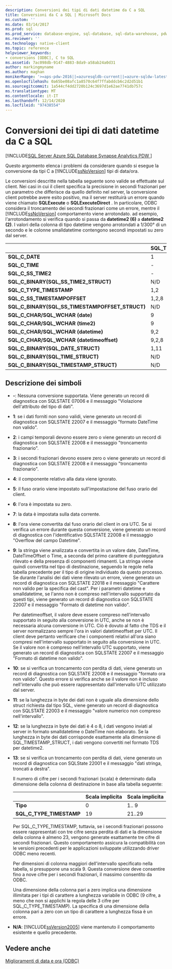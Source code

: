 ```yaml
---
description: Conversioni dei tipi di dati datetime da C a SQL
title: Conversioni da C a SQL | Microsoft Docs
ms.custom: ''
ms.date: 03/14/2017
ms.prod: sql
ms.prod_service: database-engine, sql-database, sql-data-warehouse, pdw
ms.reviewer: ''
ms.technology: native-client
ms.topic: reference
helpviewer_keywords:
- conversions [ODBC], C to SQL
ms.assetid: 7ac098db-9147-4883-8da9-a58ab24a0d31
author: markingmyname
ms.author: maghan
monikerRange: '>=aps-pdw-2016||=azuresqldb-current||=azure-sqldw-latest||>=sql-server-2016||>=sql-server-linux-2017||=azuresqldb-mi-current'
ms.openlocfilehash: 0a65be08afc1a8570c64f7ffabddcb6c2d2d51b1
ms.sourcegitcommit: 1a544cf4dd2720b124c3697d1e62ae7741db757c
ms.translationtype: MT
ms.contentlocale: it-IT
ms.lasthandoff: 12/14/2020
ms.locfileid: "97438554"
---
```

# <a name="datetime-data-type-conversions-from-c-to-sql"></a>Conversioni dei tipi di dati datetime da C a SQL
[!INCLUDE[SQL Server Azure SQL Database Synapse Analytics PDW ](../../includes/applies-to-version/sql-asdb-asdbmi-asa-pdw.md)]

  Questo argomento elenca i problemi da considerare quando si esegue la conversione da tipi C a [!INCLUDE[ssNoVersion](../../includes/ssnoversion-md.md)] tipi di data/ora.  
  
 Le conversioni descritte nella tabella seguente sono valide se effettuate sul client. Nei casi in cui il client specifica la precisione in secondi frazionari per un parametro che differisce da quello definito nel server, la conversione client potrebbe avere esito positivo, ma il server restituirà un errore quando viene chiamato **SQLExecute** o **SQLExecuteDirect** . In particolare, ODBC considera il troncamento dei secondi frazionari come un errore, mentre il [!INCLUDE[ssNoVersion](../../includes/ssnoversion-md.md)] comportamento viene arrotondato. ad esempio, l'arrotondamento si verifica quando si passa da **datetime2 (6)** a **datetime2 (2)**. I valori della colonna di tipo datetime vengono arrotondati a 1/300° di un secondo e le colonne smalldatetime contengono secondi impostati su zero dal server.  
  
|   | SQL_TYPE_DATE | SQL_TYPE_TIME | SQL_SS_TIME2 | SQL_TYPE_TIMESTAMP | SQL_SS_TIMSTAMPOFFSET | SQL_CHAR | SQL_WCHAR |
| - | ------------- | ------------- | ------------ | ------------------ | --------------------- | -------- | --------- |
| **SQL_C_DATE** |1|-|-|1,6|1,5,6|1,13|1,13|  
| **SQL_C_TIME** |-|1|1|1,7|1, 5, 7|1,13|1,13|  
| **SQL_C_SS_TIME2** |-|1,3|1,10|1,7|1, 5, 7|1,13|1,13|  
| **SQL_C_BINARY(SQL_SS_TIME2_STRUCT)** |N/D|N/D|1,10,11|N/D|N/D|N/D|N/D|  
| **SQL_C_TYPE_TIMESTAMP** |1,2|1,3,4|1,4,10|1,10|1,5,10|1,13|1,13|  
| **SQL_C_SS_TIMESTAMPOFFSET** |1,2,8|1,3,4,8|1,4,8,10|1,8,10|1,10|1,13|1,13|  
| **SQL_C_BINARY(SQL_SS_TIMESTAMPOFFSET_STRUCT)** |N/D|N/D|N/D|N/D|1,10,11|N/D|N/D|  
| **SQL_C_CHAR/SQL_WCHAR (date)** |9|9|9|9,6|9,5,6|N/D|N/D|  
| **SQL_C_CHAR/SQL_WCHAR (time2)** |9|9, 3|9,10|9,7,10|9,5,7,10|N/D|N/D|  
| **SQL_C_CHAR/SQL_WCHAR (datetime)** |9,2|9, 3, 4|9,4,10|9,10|9,5,10|N/D|N/D|  
| **SQL_C_CHAR/SQL_WCHAR (datetimeoffset)** |9,2,8|9, 3, 4, 8|9,4,8,10|9,8,10|9,10|N/D|N/D|  
| **SQL_C_BINARY(SQL_DATE_STRUCT)** |1,11|N/D|N/D|N/D|N/D|N/D|N/D|  
| **SQL_C_BINARY(SQL_TIME_STRUCT)** |N/D|N/D|N/D|N/D|N/D|N/D|N/D|  
| **SQL_C_BINARY(SQL_TIMESTAMP_STRUCT)** |N/D|N/D|N/D|N/D|N/D|N/D|N/D|  
  
## <a name="key-to-symbols"></a>Descrizione dei simboli  
  
-   **-**: Nessuna conversione supportata. Viene generato un record di diagnostica con SQLSTATE 07006 e il messaggio "Violazione dell'attributo del tipo di dati".  
  
-   **1**: se i dati forniti non sono validi, viene generato un record di diagnostica con SQLSTATE 22007 e il messaggio "formato DateTime non valido".  
  
-   **2**: i campi temporali devono essere zero o viene generato un record di diagnostica con SQLSTATE 22008 e il messaggio "troncamento frazionario".  
  
-   **3**: i secondi frazionari devono essere zero o viene generato un record di diagnostica con SQLSTATE 22008 e il messaggio "troncamento frazionario".  
  
-   **4**: il componente relativo alla data viene ignorato.  
  
-   **5**: il fuso orario viene impostato sull'impostazione del fuso orario del client.  
  
-   **6**: l'ora è impostata su zero.  
  
-   **7**: la data è impostata sulla data corrente.  
  
-   **8**: l'ora viene convertita dal fuso orario del client in ora UTC. Se si verifica un errore durante questa conversione, viene generato un record di diagnostica con l'identificativo SQLSTATE 22008 e il messaggio "Overflow del campo Datetime".  
  
-   **9**: la stringa viene analizzata e convertita in un valore date, DateTime, DateTimeOffset o Time, a seconda del primo carattere di punteggiatura rilevato e della presenza di componenti rimanenti. La stringa viene quindi convertita nel tipo di destinazione, seguendo le regole nella tabella precedente per il tipo di origine individuato da questo processo. Se durante l'analisi dei dati viene rilevato un errore, viene generato un record di diagnostica con SQLSTATE 22018 e il messaggio "Carattere non valido per la specifica del cast". Per i parametri datetime e smalldatetime, se l'anno non è compreso nell'intervallo supportato da questi tipi, viene generato un record di diagnostica con SQLSTATE 22007 e il messaggio "Formato di datetime non valido".  
  
     Per datetimeoffset, il valore deve essere compreso nell'intervallo supportato in seguito alla conversione in UTC, anche se non è necessaria alcuna conversione in UTC. Ciò è dovuto al fatto che TDS e il server normalizzano sempre l'ora in valori datetimeoffset per UTC. Il client deve pertanto verificare che i componenti relativi all'ora siano compresi nell'intervallo supportato in seguito alla conversione in UTC. Se il valore non è compreso nell'intervallo UTC supportato, viene generato un record di diagnostica con SQLSTATE 22007 e il messaggio "Formato di datetime non valido".  
  
-   **10**: se si verifica un troncamento con perdita di dati, viene generato un record di diagnostica con SQLSTATE 22008 e il messaggio "formato ora non valido". Questo errore si verifica anche se il valore non è incluso nell'intervallo che può essere rappresentato dall'intervallo UTC utilizzato dal server.  
  
-   **11**: se la lunghezza in byte dei dati non è uguale alla dimensione dello struct richiesta dal tipo SQL, viene generato un record di diagnostica con SQLSTATE 22003 e il messaggio "valore numerico non compreso nell'intervallo".  
  
-   **12**: se la lunghezza in byte dei dati è 4 o 8, i dati vengono inviati al server in formato smalldatetime o DateTime non elaborato. Se la lunghezza in byte dei dati corrisponde esattamente alla dimensione di SQL_TIMESTAMP_STRUCT, i dati vengono convertiti nel formato TDS per datetime2.  
  
-   **13**: se si verifica un troncamento con perdita di dati, viene generato un record di diagnostica con SQLState 22001 e il messaggio "dati stringa, troncati a destra".  
  
     Il numero di cifre per i secondi frazionari (scala) è determinato dalla dimensione della colonna di destinazione in base alla tabella seguente:  
  
    |   | Scala implicita | Scala implicita |
    | - | ------------- | ------------- |
    | **Tipo** | 0 | 1.. 9 |  
    |**SQL_C_TYPE_TIMESTAMP** |19|21..29|  
  
     Per SQL_C_TYPE_TIMESTAMP, tuttavia, se i secondi frazionari possono essere rappresentati con tre cifre senza perdita di dati e la dimensione della colonna è almeno 23, vengono generate esattamente tre cifre di secondi frazionari. Questo comportamento assicura la compatibilità con le versioni precedenti per le applicazioni sviluppate utilizzando driver ODBC meno recenti.  
  
     Per dimensioni di colonna maggiori dell'intervallo specificato nella tabella, si presuppone una scala 9. Questa conversione deve consentire fino a nove cifre per i secondi frazionari, il massimo consentito da ODBC.  
  
     Una dimensione della colonna pari a zero implica una dimensione illimitata per i tipi di carattere a lunghezza variabile in ODBC (9 cifre, a meno che non si applichi la regola delle 3 cifre per SQL_C_TYPE_TIMESTAMP). La specifica di una dimensione della colonna pari a zero con un tipo di carattere a lunghezza fissa è un errore.  
  
-   **N/A**: [!INCLUDE[ssVersion2005](../../includes/ssversion2005-md.md)] viene mantenuto il comportamento esistente e quello precedente.  
  
## <a name="see-also"></a>Vedere anche  
 [Miglioramenti di data e ora &#40;ODBC&#41;](../../relational-databases/native-client-odbc-date-time/date-and-time-improvements-odbc.md)  
  
  
